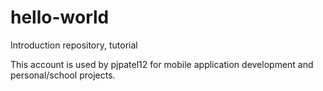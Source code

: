 # hello-world
Introduction repository, tutorial

This account is used by pjpatel12 for mobile application development and personal/school projects.
